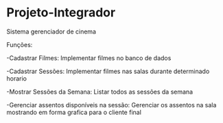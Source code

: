 # Projeto-Integrador

Sistema gerenciador de cinema

Funções:

-Cadastrar Filmes: Implementar filmes no banco de dados 

-Cadastrar Sessões: Implementar filmes nas salas durante determinado horario

-Mostrar Sessões da Semana: Listar todos as sessões da semana 

-Gerenciar assentos disponíveis na sessão: Gerenciar os assentos na sala mostrando em forma grafica para o cliente final

